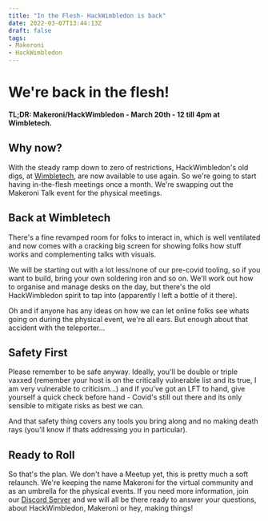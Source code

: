 ```yaml
---
title: "In the Flesh- HackWimbledon is back"
date: 2022-03-07T13:44:13Z
draft: false
tags: 
- Makeroni
- HackWimbledon
---
```


# We're back in the flesh!

**TL;DR: Makeroni/HackWimbledon - March 20th - 12 till 4pm at Wimbletech.**

## Why now?

With the steady ramp down to zero of restrictions, HackWimbledon's old digs, at [Wimbletech](https://wimbletech.com), are now available to use again. So we're going to start having in-the-flesh meetings once a month. We're swapping out the Makeroni Talk event for the physical meetings.

## Back at Wimbletech

There's a fine revamped room for folks to interact in, which is well ventilated and now comes with a cracking big screen for showing folks how stuff works and complementing talks with visuals.

We will be starting out with a lot less/none of our pre-covid tooling, so if you want to build, bring your own soldering iron and so on. We'll work out how to organise and manage desks on the day, but there's the old HackWimbledon spirit to tap into (apparently I left a bottle of it there).

Oh and if anyone has any ideas on how we can let online folks see whats going on during the physical event, we're all ears. But enough about that accident with the teleporter...

## Safety First

Please remember to be safe anyway. Ideally, you'll be double or triple vaxxed (remember your host is on the critically vulnerable list and its true, I am very vulnerable to criticism...) and if you've got an LFT to hand, give yourself a quick check before hand - Covid's still out there and its only sensible to mitigate risks as best we can.

And that safety thing covers any tools you bring along and no making death rays (you'll know if thats addressing you in particular).

## Ready to Roll

So that's the plan. We don't have a Meetup yet, this is pretty much a soft relaunch. We're keeping the name Makeroni for the virtual community and as an umbrella for the physical events. If you need more information, join our [Discord Server](https://discord.gg/HYYXHSu) and we will all be there ready to answer your questions, about HackWimbledon, Makeroni or hey, making things!





